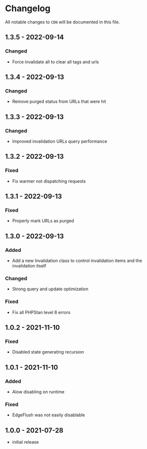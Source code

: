 # Changelog

All notable changes to `CDN` will be documented in this file.

## 1.3.5 - 2022-09-14
### Changed
- Force invalidate all to clear all tags and urls

## 1.3.4 - 2022-09-13
### Changed
- Remove purged status from URLs that were hit

## 1.3.3 - 2022-09-13
### Changed
- Improved invalidation URLs query performance

## 1.3.2 - 2022-09-13
### Fixed
- Fix warmer not dispatching requests

## 1.3.1 - 2022-09-13
### Fixed
- Properly mark URLs as purged

## 1.3.0 - 2022-09-13
### Added
- Add a new Invalidation class to control invalidation items and the invalidation itself
### Changed
- Strong query and update optimization
### Fixed
- Fix all PHPStan level 8 errors

## 1.0.2 - 2021-11-10
### Fixed
- Disabled state generating recursion

## 1.0.1 - 2021-11-10
### Added
- Alow disabling on runtime
### Fixed
- EdgeFlush was not easily disablable 

## 1.0.0 - 2021-07-28
-   initial release
